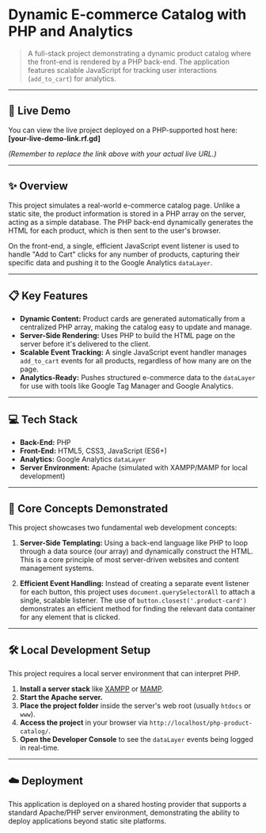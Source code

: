 # Dynamic E-commerce Catalog with PHP and Analytics

> A full-stack project demonstrating a dynamic product catalog where the front-end is rendered by a PHP back-end. The application features scalable JavaScript for tracking user interactions (`add_to_cart`) for analytics.

---

## 🚀 Live Demo

You can view the live project deployed on a PHP-supported host here: **[your-live-demo-link.rf.gd]**

_(Remember to replace the link above with your actual live URL.)_

---

## ✨ Overview

This project simulates a real-world e-commerce catalog page. Unlike a static site, the product information is stored in a PHP array on the server, acting as a simple database. The PHP back-end dynamically generates the HTML for each product, which is then sent to the user's browser.

On the front-end, a single, efficient JavaScript event listener is used to handle "Add to Cart" clicks for any number of products, capturing their specific data and pushing it to the Google Analytics `dataLayer`.

---

## 📋 Key Features

- **Dynamic Content:** Product cards are generated automatically from a centralized PHP array, making the catalog easy to update and manage.
- **Server-Side Rendering:** Uses PHP to build the HTML page on the server before it's delivered to the client.
- **Scalable Event Tracking:** A single JavaScript event handler manages `add_to_cart` events for all products, regardless of how many are on the page.
- **Analytics-Ready:** Pushes structured e-commerce data to the `dataLayer` for use with tools like Google Tag Manager and Google Analytics.

---

## 💻 Tech Stack

- **Back-End:** PHP
- **Front-End:** HTML5, CSS3, JavaScript (ES6+)
- **Analytics:** Google Analytics `dataLayer`
- **Server Environment:** Apache (simulated with XAMPP/MAMP for local development)

---

## 🧠 Core Concepts Demonstrated

This project showcases two fundamental web development concepts:

1.  **Server-Side Templating:** Using a back-end language like PHP to loop through a data source (our array) and dynamically construct the HTML. This is a core principle of most server-driven websites and content management systems.

2.  **Efficient Event Handling:** Instead of creating a separate event listener for each button, this project uses `document.querySelectorAll` to attach a single, scalable listener. The use of `button.closest('.product-card')` demonstrates an efficient method for finding the relevant data container for any element that is clicked.

---

## 🛠️ Local Development Setup

This project requires a local server environment that can interpret PHP.

1.  **Install a server stack** like [XAMPP](https://www.apachefriends.org/index.html) or [MAMP](https://www.mamp.info/en/downloads/).
2.  **Start the Apache server.**
3.  **Place the project folder** inside the server's web root (usually `htdocs` or `www`).
4.  **Access the project** in your browser via `http://localhost/php-product-catalog/`.
5.  **Open the Developer Console** to see the `dataLayer` events being logged in real-time.

---

## ☁️ Deployment

This application is deployed on a shared hosting provider that supports a standard Apache/PHP server environment, demonstrating the ability to deploy applications beyond static site platforms.
